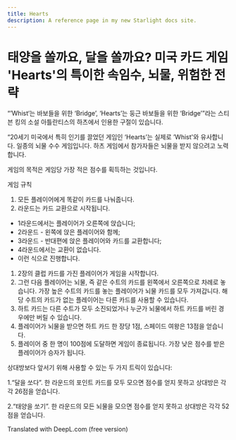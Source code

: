 ```yaml
---
title: Hearts
description: A reference page in my new Starlight docs site.
---
```


# 태양을 쏠까요, 달을 쏠까요? 미국 카드 게임 'Hearts'의 특이한 속임수, 뇌물, 위험한 전략

“’Whist‘는 바보들을 위한 ‘Bridge’, ‘Hearts’는 둥근 바보들을 위한 ‘Bridge’”라는 스티븐 킹의 소설 아틀란티스의 하츠에서 인용한 구절이 있습니다.

“20세기 미국에서 특히 인기를 끌었던 게임인 ‘Hearts’는 실제로 ’Whist'와 유사합니다. 일종의 뇌물 수수 게임입니다. 하츠 게임에서 참가자들은 뇌물을 받지 않으려고 노력합니다.

게임의 목적은 게임당 가장 적은 점수를 획득하는 것입니다. 

게임 규칙
1. 모든 플레이어에게 똑같이 카드를 나눠줍니다.
2. 라운드는 카드 교환으로 시작됩니다.
- 1라운드에서는 플레이어가 오른쪽에 앉습니다;
- 2라운드 - 왼쪽에 앉은 플레이어와 함께;
- 3라운드 - 반대편에 앉은 플레이어와 카드를 교환합니다;
- 4라운드에서는 교환이 없습니다.
- 이런 식으로 진행합니다.
1. 2장의 클럽 카드를 가진 플레이어가 게임을 시작합니다.
2. 그런 다음 플레이어는 뇌물, 즉 같은 수트의 카드를 왼쪽에서 오른쪽으로 차례로 놓습니다. 가장 높은 수트의 카드를 놓는 플레이어가 뇌물 카드를 모두 가져갑니다. 해당 수트의 카드가 없는 플레이어는 다른 카드를 사용할 수 있습니다.
3. 하트 카드는 다른 수트가 모두 소진되었거나 누군가 뇌물에서 하트 카드를 버린 경우에만 버릴 수 있습니다.
4. 플레이어가 뇌물을 받으면 하트 카드 한 장당 1점, 스페이드 여왕은 13점을 얻습니다.
5. 플레이어 중 한 명이 100점에 도달하면 게임이 종료됩니다. 가장 낮은 점수를 받은 플레이어가 승자가 됩니다.

상대방보다 앞서기 위해 사용할 수 있는 두 가지 트릭이 있습니다: 

1.“달을 쏘다”. 한 라운드의 포인트 카드를 모두 모으면 점수를 얻지 못하고 상대방은 각각 26점을 얻습니다.

2.“태양을 쏘기”. 한 라운드의 모든 뇌물을 모으면 점수를 얻지 못하고 상대방은 각각 52점을 얻습니다.

Translated with DeepL.com (free version)
